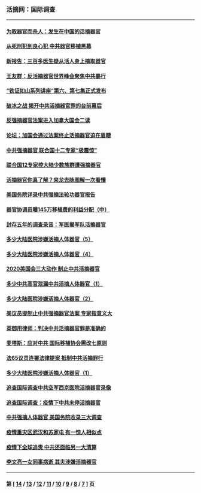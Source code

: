 ### 活摘网：国际调查
---
#### [为取器官而杀人：发生在中国的活摘器官](../../pages/nf5947/n13794731.md?10260430) 
#### [从死刑犯到良心犯 中共器官移植黑幕](../../pages/nf5947/n13764669.md?10260430) 
#### [新报告：三百多医生疑从活人身上摘取器官](../../pages/nf5947/n13703044.md?10260430) 
#### [王友群：反活摘器官世界峰会聚焦中共暴行](../../pages/nf5947/n13250738.md?10260430) 
#### [“铁证如山系列讲座”第六、第七集正式发布](../../pages/nf5947/n13106287.md?10260430) 
#### [破冰之战 揭开中共活摘器官罪的台前幕后](../../pages/nf5947/n13082457.md?10260430) 
#### [反强摘器官法案进入加拿大国会二读](../../pages/nf5947/n13033450.md?10260430) 
#### [论坛：加国会通过法案终止活摘器官迫在眉睫](../../pages/nf5947/n13029839.md?10260430) 
#### [中共强摘器官 联合国十二专家“极震惊”](../../pages/nf5947/n13024313.md?10260430) 
#### [联合国12专家控大陆少数族群遭强摘器官](../../pages/nf5947/n13023877.md?10260430) 
#### [活摘器官你真了解？来龙去脉图解一次看懂](../../pages/nf5947/n13013820.md?10260430) 
#### [美国务院详录中共强摘法轮功器官报告](../../pages/nf5947/n12944519.md?10260430) 
#### [器官协调员曝145万移植费的利益分配（中）](../../pages/nf5947/n12894547.md?10260430) 
#### [封存五年的调查录音：军医揭军队活摘器官](../../pages/nf5947/n12798692.md?10260430) 
#### [多少大陆医院涉嫌活摘人体器官（5）](../../pages/nf5947/n12768383.md?10260430) 
#### [多少大陆医院涉嫌活摘人体器官（4）](../../pages/nf5947/n12664434.md?10260430) 
#### [2020美国会三大动作 制止中共活摘器官](../../pages/nf5947/n12682004.md?10260430) 
#### [多少中共高官泄漏中共活摘人体器官（1）](../../pages/nf5947/n12671234.md?10260430) 
#### [多少大陆医院涉嫌活摘人体器官（2）](../../pages/nf5947/n12655589.md?10260430) 
#### [美议员提制止中共强摘器官法案 专家指意义大](../../pages/nf5947/n12630561.md?10260430) 
#### [英御用律师：判决中共活摘器官罪是准确的](../../pages/nf5947/n12580740.md?10260430) 
#### [麦塔斯：应对中共 国际移植协会需改七原则](../../pages/nf5947/n12514711.md?10260430) 
#### [法65议员连署法律提案 抵制中共活摘罪行](../../pages/nf5947/n12437047.md?10260430) 
#### [多少大陆医院涉嫌活摘人体器官（1）](../../pages/nf5947/n12414284.md?10260430) 
#### [追查国际调查中共空军西京医院活摘器官录像](../../pages/nf5947/n12348837.md?10260430) 
#### [追查国际调查：疫情下中共未停活摘器官](../../pages/nf5947/n12273415.md?10260430) 
#### [中共强摘人体器官 美国务院收录三大调查](../../pages/nf5947/n12181488.md?10260430) 
#### [疫情重灾区武汉和苏家屯 有一惊人相似点](../../pages/nf5947/n12150824.md?10260430) 
#### [疫情下全球追责 中共还面临另一大清算](../../pages/nf5947/n12070397.md?10260430) 
#### [李文亮一女同事病逝 其夫涉嫌活摘器官](../../pages/nf5947/n11957882.md?10260430) 

---
#### 第 [ [14](./14.md?10260430) / [13](./13.md?10260430) / [12](./12.md?10260430) / [11](./11.md?10260430) / [10](./10.md?10260430) / [9](./9.md?10260430) / [8](./8.md?10260430) / [7](./7.md?10260430) ] 页
